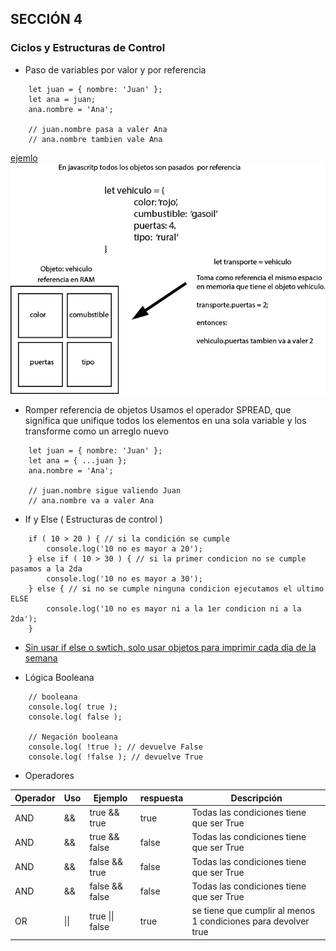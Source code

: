 ## SECCIÓN 4
### Ciclos y Estructuras de Control

* Paso de variables por valor y por referencia
```
    let juan = { nombre: 'Juan' };
    let ana = juan;
    ana.nombre = 'Ana';

    // juan.nombre pasa a valer Ana
    // ana.nombre tambien vale Ana
```
[ ejemlo ](valor-referencia.js)
![alt text](objeto-valor-referencia.jpg)

* Romper referencia de objetos
Usamos el operador SPREAD, que significa que unifique todos los elementos
en una sola variable y los transforme como un arreglo nuevo
```
    let juan = { nombre: 'Juan' };
    let ana = { ...juan };
    ana.nombre = 'Ana';

    // juan.nombre sigue valiendo Juan
    // ana.nombre va a valer Ana
```

* If y Else ( Estructuras de control )
```
    if ( 10 > 20 ) { // si la condición se cumple
        console.log('10 no es mayor a 20');
    } else if ( 10 > 30 ) { // si la primer condicion no se cumple pasamos a la 2da
        console.log('10 no es mayor a 30');
    } else { // si no se cumple ninguna condicion ejecutamos el ultimo ELSE
        console.log('10 no es mayor ni a la 1er condicion ni a la 2da');
    }   
```
* [Sin usar if else o swtich, solo usar objetos para imprimir cada dia de la semana](laboratorio.js)

* Lógica Booleana

```
    // booleana
    console.log( true );
    console.log( false );

    // Negación booleana
    console.log( !true ); // devuelve False
    console.log( !false ); // devuelve True
```

* Operadores

| Operador| Uso | Ejemplo | respuesta | Descripción |
|-|-|-|-|-|
| AND | && | true &&  true | true |Todas las condiciones tiene que ser True |
| AND | && | true &&  false | false |Todas las condiciones tiene que ser True |
| AND | && | false &&  true | false |Todas las condiciones tiene que ser True |
| AND | && | false &&  false | false |Todas las condiciones tiene que ser True |
| OR | \|\| | true \|\| false | true | se tiene que cumplir al menos 1 condiciones para devolver true |